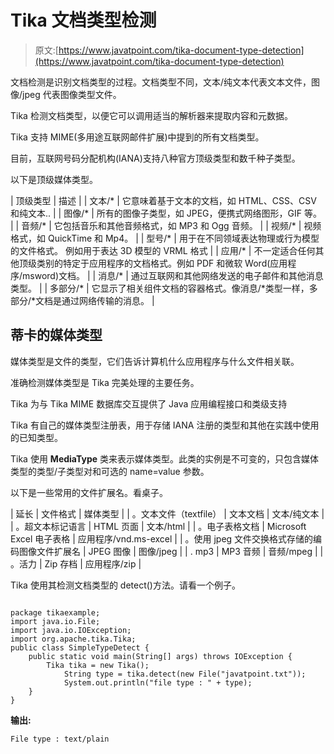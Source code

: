 # Tika 文档类型检测

> 原文:[https://www.javatpoint.com/tika-document-type-detection](https://www.javatpoint.com/tika-document-type-detection)

文档检测是识别文档类型的过程。文档类型不同，文本/纯文本代表文本文件，图像/jpeg 代表图像类型文件。

Tika 检测文档类型，以便它可以调用适当的解析器来提取内容和元数据。

Tika 支持 MIME(多用途互联网邮件扩展)中提到的所有文档类型。

目前，互联网号码分配机构(IANA)支持八种官方顶级类型和数千种子类型。

以下是顶级媒体类型。

| 顶级类型 | 描述 |
| 文本/* | 它意味着基于文本的文档，如 HTML、CSS、CSV 和纯文本.. |
| 图像/* | 所有的图像子类型，如 JPEG，便携式网络图形，GIF 等。 |
| 音频/* | 它包括音乐和其他音频格式，如 MP3 和 Ogg 音频。 |
| 视频/* | 视频格式，如 QuickTime 和 Mp4。 |
| 型号/* | 用于在不同领域表达物理或行为模型的文件格式。
例如用于表达 3D 模型的 VRML 格式 |
| 应用/* | 不一定适合任何其他顶级类别的特定于应用程序的文档格式。例如 PDF 和微软 Word(应用程序/msword)文档。 |
| 消息/* | 通过互联网和其他网络发送的电子邮件和其他消息类型。 |
| 多部分/* | 它显示了相关组件文档的容器格式。像消息/*类型一样，多部分/*文档是通过网络传输的消息。 |

## 蒂卡的媒体类型

媒体类型是文件的类型，它们告诉计算机什么应用程序与什么文件相关联。

准确检测媒体类型是 Tika 完美处理的主要任务。

Tika 为与 Tika MIME 数据库交互提供了 Java 应用编程接口和类级支持

Tika 有自己的媒体类型注册表，用于存储 IANA 注册的类型和其他在实践中使用的已知类型。

Tika 使用 **MediaType** 类来表示媒体类型。此类的实例是不可变的，只包含媒体类型的类型/子类型对和可选的 name=value 参数。

以下是一些常用的文件扩展名。看桌子。

| 延长 | 文件格式 | 媒体类型 |
| 。文本文件（textfile） | 文本文档 | 文本/纯文本 |
| 。超文本标记语言 | HTML 页面 | 文本/html |
| 。电子表格文档 | Microsoft Excel 电子表格 | 应用程序/vnd.ms-excel |
| 。使用 jpeg 文件交换格式存储的编码图像文件扩展名 | JPEG 图像 | 图像/jpeg |
| . mp3 | MP3 音频 | 音频/mpeg |
| 。活力 | Zip 存档 | 应用程序/zip |

Tika 使用其检测文档类型的 detect()方法。请看一个例子。

```

package tikaexample;
import java.io.File;
import java.io.IOException;
import org.apache.tika.Tika;
public class SimpleTypeDetect {
	public static void main(String[] args) throws IOException {
		Tika tika = new Tika();
			String type = tika.detect(new File("javatpoint.txt"));
			System.out.println("file type : " + type);
	}
}

```

**输出:**

```
File type : text/plain

```